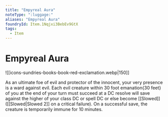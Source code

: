 ```yaml
---
title: "Empyreal Aura"
noteType: ":luggage:"
aliases: "Empyreal Aura"
foundryId: Item.1Nqjxi3BebEv9GtX
tags:
  - Item
---
```


# Empyreal Aura
![[icons-sundries-books-book-red-exclamation.webp|150]]

As an ultimate foe of evil and protector of the innocent, your very presence is a ward against evil. Each evil creature within 30 foot emanation{30 feet} of you at the end of your turn must succeed at a DC resolve will save against the higher of your class DC or spell DC or else become [[Slowed]] ([[Slowed|Slowed 2]] on a critical failure). On a successful save, the creature is temporarily immune for 10 minutes.
